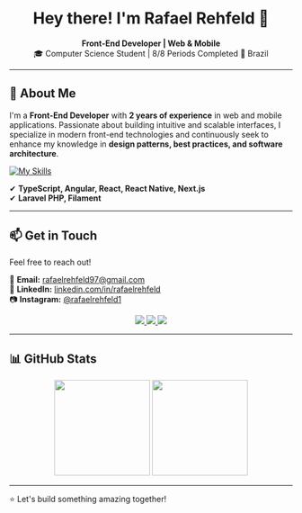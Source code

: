 <h1 align="center">Hey there! I'm Rafael Rehfeld 👋</h1>

<p align="center">
   <strong>Front-End Developer | Web & Mobile</strong>  
   <br>
   🎓 Computer Science Student | 8/8 Periods Completed  
   📍 Brazil  
</p>

---

## 🚀 About Me  
I'm a **Front-End Developer** with **2 years of experience** in web and mobile applications. Passionate about building intuitive and scalable interfaces, I specialize in modern front-end technologies and continuously seek to enhance my knowledge in **design patterns, best practices, and software architecture**.  

[![My Skills](https://skillicons.dev/icons?i=js,ts,react,redux,nextjs,nestjs,mysql,postgres,laravel,git,docker,angular,androidstudio)](https://skillicons.dev)

✔ **TypeScript, Angular, React, React Native, Next.js**  
✔ **Laravel PHP, Filament**  

---

## 📫 Get in Touch  
Feel free to reach out!  

📧 **Email:** [rafaelrehfeld97@gmail.com](mailto:rafaelrehfeld97@gmail.com)  
🔗 **LinkedIn:** [linkedin.com/in/rafaelrehfeld](https://www.linkedin.com/in/rafaelrehfeld/)  
📷 **Instagram:** [@rafaelrehfeld1](https://instagram.com/rafaelrehfeld1)  

<p align="center">
  <a href="https://instagram.com/rafaelrehfeld1" target="_blank">
    <img src="https://img.shields.io/badge/-Instagram-%23E4405F?style=for-the-badge&logo=instagram&logoColor=white">
  </a>
  <a href="mailto:rafaelrehfeld97@gmail.com">
    <img src="https://img.shields.io/badge/-Gmail-%23333?style=for-the-badge&logo=gmail&logoColor=white">
  </a>
  <a href="https://www.linkedin.com/in/rafaelrehfeld/" target="_blank">
    <img src="https://img.shields.io/badge/LinkedIn-0077B5?style=for-the-badge&logo=linkedin&logoColor=white">
  </a>
</p>

---

## 📊 GitHub Stats  

<p align="center">
  <img height="170em" src="https://github-readme-stats.vercel.app/api?username=rehfeld13&show_icons=true&theme=dark&hide_border=true" />
  <img height="170em" src="https://github-readme-stats.vercel.app/api/top-langs/?username=rehfeld13&layout=compact&theme=dark&hide_border=true" />
</p>

---

⭐ Let's build something amazing together!

